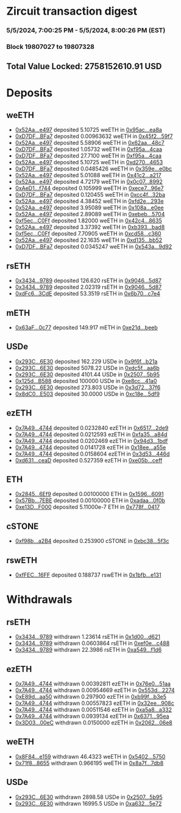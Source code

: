 # Zircuit transaction digest
### 5/5/2024, 7:00:25 PM - 5/5/2024, 8:00:26 PM (EST)
### Block 19807027 to 19807328

## Total Value Locked: 2758152610.91 USD

# Deposits
## weETH
- [0x52Aa...e497](https://etherscan.io/address/0x52Aa899454998Be5b000Ad077a46Bbe360F4e497) deposited 5.10725 weETH in [0x95ac...ea8a](https://etherscan.io/tx/0x52Aa899454998Be5b000Ad077a46Bbe360F4e497)
- [0xD7DF...BFa7](https://etherscan.io/address/0xD7DF7E085214743530afF339aFC420c7c720BFa7) deposited 0.00963632 weETH in [0x45f2...59f7](https://etherscan.io/tx/0xD7DF7E085214743530afF339aFC420c7c720BFa7)
- [0x52Aa...e497](https://etherscan.io/address/0x52Aa899454998Be5b000Ad077a46Bbe360F4e497) deposited 5.58906 weETH in [0x62aa...48c7](https://etherscan.io/tx/0x52Aa899454998Be5b000Ad077a46Bbe360F4e497)
- [0xD7DF...BFa7](https://etherscan.io/address/0xD7DF7E085214743530afF339aFC420c7c720BFa7) deposited 1.05732 weETH in [0xf95a...4caa](https://etherscan.io/tx/0xD7DF7E085214743530afF339aFC420c7c720BFa7)
- [0xD7DF...BFa7](https://etherscan.io/address/0xD7DF7E085214743530afF339aFC420c7c720BFa7) deposited 27.7100 weETH in [0xf95a...4caa](https://etherscan.io/tx/0xD7DF7E085214743530afF339aFC420c7c720BFa7)
- [0x52Aa...e497](https://etherscan.io/address/0x52Aa899454998Be5b000Ad077a46Bbe360F4e497) deposited 5.10725 weETH in [0xd270...4653](https://etherscan.io/tx/0x52Aa899454998Be5b000Ad077a46Bbe360F4e497)
- [0xD7DF...BFa7](https://etherscan.io/address/0xD7DF7E085214743530afF339aFC420c7c720BFa7) deposited 0.0485426 weETH in [0x359e...e0bc](https://etherscan.io/tx/0xD7DF7E085214743530afF339aFC420c7c720BFa7)
- [0x52Aa...e497](https://etherscan.io/address/0x52Aa899454998Be5b000Ad077a46Bbe360F4e497) deposited 5.01088 weETH in [0x41c2...a217](https://etherscan.io/tx/0x52Aa899454998Be5b000Ad077a46Bbe360F4e497)
- [0x52Aa...e497](https://etherscan.io/address/0x52Aa899454998Be5b000Ad077a46Bbe360F4e497) deposited 4.72179 weETH in [0x0c07...8992](https://etherscan.io/tx/0x52Aa899454998Be5b000Ad077a46Bbe360F4e497)
- [0xAeD1...f744](https://etherscan.io/address/0xAeD15874cadc3626C92899d7412E2411c749f744) deposited 0.105999 weETH in [0xece7...96e7](https://etherscan.io/tx/0xAeD15874cadc3626C92899d7412E2411c749f744)
- [0xD7DF...BFa7](https://etherscan.io/address/0xD7DF7E085214743530afF339aFC420c7c720BFa7) deposited 0.120455 weETH in [0xcc4f...32ba](https://etherscan.io/tx/0xD7DF7E085214743530afF339aFC420c7c720BFa7)
- [0x52Aa...e497](https://etherscan.io/address/0x52Aa899454998Be5b000Ad077a46Bbe360F4e497) deposited 4.38452 weETH in [0xfd2e...293e](https://etherscan.io/tx/0x52Aa899454998Be5b000Ad077a46Bbe360F4e497)
- [0x52Aa...e497](https://etherscan.io/address/0x52Aa899454998Be5b000Ad077a46Bbe360F4e497) deposited 3.95089 weETH in [0x108a...e0ee](https://etherscan.io/tx/0x52Aa899454998Be5b000Ad077a46Bbe360F4e497)
- [0x52Aa...e497](https://etherscan.io/address/0x52Aa899454998Be5b000Ad077a46Bbe360F4e497) deposited 2.89089 weETH in [0xebeb...5704](https://etherscan.io/tx/0x52Aa899454998Be5b000Ad077a46Bbe360F4e497)
- [0xf5ec...C0Ff](https://etherscan.io/address/0xf5ec679a79E849F3E6dEa227B196F1C18a76C0Ff) deposited 1.82000 weETH in [0x42c4...8635](https://etherscan.io/tx/0xf5ec679a79E849F3E6dEa227B196F1C18a76C0Ff)
- [0x52Aa...e497](https://etherscan.io/address/0x52Aa899454998Be5b000Ad077a46Bbe360F4e497) deposited 3.37392 weETH in [0xb393...bad8](https://etherscan.io/tx/0x52Aa899454998Be5b000Ad077a46Bbe360F4e497)
- [0xf5ec...C0Ff](https://etherscan.io/address/0xf5ec679a79E849F3E6dEa227B196F1C18a76C0Ff) deposited 7.70905 weETH in [0xcd58...c360](https://etherscan.io/tx/0xf5ec679a79E849F3E6dEa227B196F1C18a76C0Ff)
- [0x52Aa...e497](https://etherscan.io/address/0x52Aa899454998Be5b000Ad077a46Bbe360F4e497) deposited 22.1635 weETH in [0xd135...bb52](https://etherscan.io/tx/0x52Aa899454998Be5b000Ad077a46Bbe360F4e497)
- [0xD7DF...BFa7](https://etherscan.io/address/0xD7DF7E085214743530afF339aFC420c7c720BFa7) deposited 0.0345247 weETH in [0x543a...9d92](https://etherscan.io/tx/0xD7DF7E085214743530afF339aFC420c7c720BFa7)
## rsETH
- [0x3434...9789](https://etherscan.io/address/0x34349c5569e7B846c3558961552D2202760A9789) deposited 126.620 rsETH in [0x9046...5d87](https://etherscan.io/tx/0x34349c5569e7B846c3558961552D2202760A9789)
- [0x3434...9789](https://etherscan.io/address/0x34349c5569e7B846c3558961552D2202760A9789) deposited 2.02319 rsETH in [0x9046...5d87](https://etherscan.io/tx/0x34349c5569e7B846c3558961552D2202760A9789)
- [0xdFc6...3CdE](https://etherscan.io/address/0xdFc6a356c54eF089a66995808894E5F7Ca8e3CdE) deposited 53.3519 rsETH in [0x6b70...c7e4](https://etherscan.io/tx/0xdFc6a356c54eF089a66995808894E5F7Ca8e3CdE)
## mETH
- [0x63aF...0c77](https://etherscan.io/address/0x63aF642D69629d6d1aA609860C66c01818d10c77) deposited 149.917 mETH in [0xe21d...beeb](https://etherscan.io/tx/0x63aF642D69629d6d1aA609860C66c01818d10c77)
## USDe
- [0x293C...6E30](https://etherscan.io/address/0x293C6937D8D82e05B01335F7B33FBA0c8e256E30) deposited 162.229 USDe in [0x9f6f...b21a](https://etherscan.io/tx/0x293C6937D8D82e05B01335F7B33FBA0c8e256E30)
- [0x293C...6E30](https://etherscan.io/address/0x293C6937D8D82e05B01335F7B33FBA0c8e256E30) deposited 5078.22 USDe in [0xdc5f...aa6b](https://etherscan.io/tx/0x293C6937D8D82e05B01335F7B33FBA0c8e256E30)
- [0x293C...6E30](https://etherscan.io/address/0x293C6937D8D82e05B01335F7B33FBA0c8e256E30) deposited 4101.44 USDe in [0x2507...5b95](https://etherscan.io/tx/0x293C6937D8D82e05B01335F7B33FBA0c8e256E30)
- [0x125d...B588](https://etherscan.io/address/0x125dF353d5CAA6940b55F275c2186Cf376C4B588) deposited 100000 USDe in [0xe8cc...41a0](https://etherscan.io/tx/0x125dF353d5CAA6940b55F275c2186Cf376C4B588)
- [0x293C...6E30](https://etherscan.io/address/0x293C6937D8D82e05B01335F7B33FBA0c8e256E30) deposited 273.803 USDe in [0x3d72...37f6](https://etherscan.io/tx/0x293C6937D8D82e05B01335F7B33FBA0c8e256E30)
- [0x8dC0...E503](https://etherscan.io/address/0x8dC08E4dE93af08a5b628A84660240fFE3bEE503) deposited 30.0000 USDe in [0xc18e...5df9](https://etherscan.io/tx/0x8dC08E4dE93af08a5b628A84660240fFE3bEE503)
## ezETH
- [0x7A49...4744](https://etherscan.io/address/0x7A493Be5c2ce014cD049Bf178a1ac0Db1B434744) deposited 0.0232840 ezETH in [0x6517...2de9](https://etherscan.io/tx/0x7A493Be5c2ce014cD049Bf178a1ac0Db1B434744)
- [0x7A49...4744](https://etherscan.io/address/0x7A493Be5c2ce014cD049Bf178a1ac0Db1B434744) deposited 0.0212593 ezETH in [0xfa35...a84d](https://etherscan.io/tx/0x7A493Be5c2ce014cD049Bf178a1ac0Db1B434744)
- [0x7A49...4744](https://etherscan.io/address/0x7A493Be5c2ce014cD049Bf178a1ac0Db1B434744) deposited 0.0202469 ezETH in [0x94d3...1bdf](https://etherscan.io/tx/0x7A493Be5c2ce014cD049Bf178a1ac0Db1B434744)
- [0x7A49...4744](https://etherscan.io/address/0x7A493Be5c2ce014cD049Bf178a1ac0Db1B434744) deposited 0.0141728 ezETH in [0x18ee...a55e](https://etherscan.io/tx/0x7A493Be5c2ce014cD049Bf178a1ac0Db1B434744)
- [0x7A49...4744](https://etherscan.io/address/0x7A493Be5c2ce014cD049Bf178a1ac0Db1B434744) deposited 0.0158604 ezETH in [0x3d53...446d](https://etherscan.io/tx/0x7A493Be5c2ce014cD049Bf178a1ac0Db1B434744)
- [0xd631...ceaD](https://etherscan.io/address/0xd631DE3Aa166Ce99466fd89f7c3c758942B3ceaD) deposited 0.527359 ezETH in [0xe05b...ceff](https://etherscan.io/tx/0xd631DE3Aa166Ce99466fd89f7c3c758942B3ceaD)
## ETH
- [0x2845...6Ef9](https://etherscan.io/address/0x284531c7C7231B344a5d0c8f6A149F63bc0E6Ef9) deposited 0.00100000 ETH in [0x1596...6091](https://etherscan.io/tx/0x284531c7C7231B344a5d0c8f6A149F63bc0E6Ef9)
- [0x57Bb...7EBE](https://etherscan.io/address/0x57Bb7F772d5f515297bB9e9C1065775537A57EBE) deposited 0.00100000 ETH in [0xadaa...0f0b](https://etherscan.io/tx/0x57Bb7F772d5f515297bB9e9C1065775537A57EBE)
- [0xe13D...F000](https://etherscan.io/address/0xe13D3395b94497A84690E183411C8861d984F000) deposited 5.11000e-7 ETH in [0x778f...0417](https://etherscan.io/tx/0xe13D3395b94497A84690E183411C8861d984F000)
## cSTONE
- [0xf98b...a2B4](https://etherscan.io/address/0xf98bCF1c000CC15766708eC069e03C26B312a2B4) deposited 0.253900 cSTONE in [0xbc38...5f3c](https://etherscan.io/tx/0xf98bCF1c000CC15766708eC069e03C26B312a2B4)
## rswETH
- [0xfFEC...16FF](https://etherscan.io/address/0xfFEC34f3d06DdDEB6c06760A4359Ac195e0a16FF) deposited 0.188737 rswETH in [0x1bfb...e131](https://etherscan.io/tx/0xfFEC34f3d06DdDEB6c06760A4359Ac195e0a16FF)
# Withdrawals
## rsETH
- [0x3434...9789](https://etherscan.io/address/0x34349c5569e7B846c3558961552D2202760A9789) withdrawn 1.23614 rsETH in [0x1d00...d621](https://etherscan.io/tx/0x34349c5569e7B846c3558961552D2202760A9789)
- [0x3434...9789](https://etherscan.io/address/0x34349c5569e7B846c3558961552D2202760A9789) withdrawn 0.0603864 rsETH in [0xef0e...c488](https://etherscan.io/tx/0x34349c5569e7B846c3558961552D2202760A9789)
- [0x3434...9789](https://etherscan.io/address/0x34349c5569e7B846c3558961552D2202760A9789) withdrawn 22.3986 rsETH in [0xa549...f1d6](https://etherscan.io/tx/0x34349c5569e7B846c3558961552D2202760A9789)
## ezETH
- [0x7A49...4744](https://etherscan.io/address/0x7A493Be5c2ce014cD049Bf178a1ac0Db1B434744) withdrawn 0.00392811 ezETH in [0x76e0...51aa](https://etherscan.io/tx/0x7A493Be5c2ce014cD049Bf178a1ac0Db1B434744)
- [0x7A49...4744](https://etherscan.io/address/0x7A493Be5c2ce014cD049Bf178a1ac0Db1B434744) withdrawn 0.00954669 ezETH in [0x553d...2274](https://etherscan.io/tx/0x7A493Be5c2ce014cD049Bf178a1ac0Db1B434744)
- [0xE89d...aa50](https://etherscan.io/address/0xE89d9d3FA92bbb4a0c536ab5d68a381Bec1daa50) withdrawn 0.297900 ezETH in [0xb99f...b3e5](https://etherscan.io/tx/0xE89d9d3FA92bbb4a0c536ab5d68a381Bec1daa50)
- [0x7A49...4744](https://etherscan.io/address/0x7A493Be5c2ce014cD049Bf178a1ac0Db1B434744) withdrawn 0.00557823 ezETH in [0x32ee...908c](https://etherscan.io/tx/0x7A493Be5c2ce014cD049Bf178a1ac0Db1B434744)
- [0x7A49...4744](https://etherscan.io/address/0x7A493Be5c2ce014cD049Bf178a1ac0Db1B434744) withdrawn 0.00511546 ezETH in [0xa5a8...a332](https://etherscan.io/tx/0x7A493Be5c2ce014cD049Bf178a1ac0Db1B434744)
- [0x7A49...4744](https://etherscan.io/address/0x7A493Be5c2ce014cD049Bf178a1ac0Db1B434744) withdrawn 0.0939134 ezETH in [0x6371...95ea](https://etherscan.io/tx/0x7A493Be5c2ce014cD049Bf178a1ac0Db1B434744)
- [0x3D03...00eC](https://etherscan.io/address/0x3D03291F68358Cd14d0CBE850DD14465431200eC) withdrawn 0.0150000 ezETH in [0x2062...06e8](https://etherscan.io/tx/0x3D03291F68358Cd14d0CBE850DD14465431200eC)
## weETH
- [0x8F84...e159](https://etherscan.io/address/0x8F844F8B22c6c455f7E392B6892890d4B6C7e159) withdrawn 46.4323 weETH in [0x5402...5750](https://etherscan.io/tx/0x8F844F8B22c6c455f7E392B6892890d4B6C7e159)
- [0x71f8...8655](https://etherscan.io/address/0x71f8AE346e1C826d5B25A3247d7F58816Fb18655) withdrawn 0.966195 weETH in [0x8a7f...7db8](https://etherscan.io/tx/0x71f8AE346e1C826d5B25A3247d7F58816Fb18655)
## USDe
- [0x293C...6E30](https://etherscan.io/address/0x293C6937D8D82e05B01335F7B33FBA0c8e256E30) withdrawn 2898.58 USDe in [0x2507...5b95](https://etherscan.io/tx/0x293C6937D8D82e05B01335F7B33FBA0c8e256E30)
- [0x293C...6E30](https://etherscan.io/address/0x293C6937D8D82e05B01335F7B33FBA0c8e256E30) withdrawn 16995.5 USDe in [0xa632...5e72](https://etherscan.io/tx/0x293C6937D8D82e05B01335F7B33FBA0c8e256E30)
